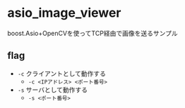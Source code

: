 # asio_image_viewer

boost.Asio+OpenCVを使ってTCP経由で画像を送るサンプル

## flag
- `-c` クライアントとして動作する
  - `-c <IPアドレス> <ポート番号>`
- `-s` サーバとして動作する
  - `-s <ポート番号>`
